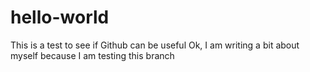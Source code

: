 # hello-world
This is a test to see if Github can be useful
Ok, I am writing a bit about myself because I am testing this branch
